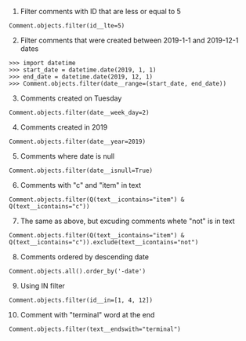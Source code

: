 1. Filter comments with ID that are less or equal to 5
```
Comment.objects.filter(id__lte=5)
```

2. Filter comments that were created between 2019-1-1 and 2019-12-1 dates

```
>>> import datetime
>>> start_date = datetime.date(2019, 1, 1)
>>> end_date = datetime.date(2019, 12, 1)
>>> Comment.objects.filter(date__range=(start_date, end_date))
```

3. Comments created on Tuesday

```
Comment.objects.filter(date__week_day=2)
```

4. Comments created in 2019

```
Comment.objects.filter(date__year=2019)
```

5. Comments where date is null

```
Comment.objects.filter(date__isnull=True)
```

6. Comments with "c" and "item" in text

```
Comment.objects.filter(Q(text__icontains="item") & Q(text__icontains="c"))
```

7. The same as above, but excuding comments whete "not" is in text

```
Comment.objects.filter(Q(text__icontains="item") & Q(text__icontains="c")).exclude(text__icontains="not")

```

8. Comments ordered by descending date

```
Comment.objects.all().order_by('-date')
```

9. Using IN filter

```
Comment.objects.filter(id__in=[1, 4, 12])
```

10. Comment with "terminal" word at the end

```
Comment.objects.filter(text__endswith="terminal")
```

